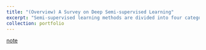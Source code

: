 ```yaml
---
title: "(Overview) A Survey on Deep Semi-supervised Learning"
excerpt: "Semi-supervised learning methods are divided into four categories and some methods are selected and introduced respectively (2022/10/12)<br/>"
collection: portfolio
---
```


[note](http://xtwusamantha.github.io/files/SSL-Overview.pdf)
